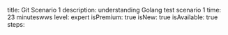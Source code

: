 title: Git Scenario 1
description: understanding Golang test scenario 1
time: 23 minuteswws
level: expert
isPremium: true
isNew: true
isAvailable: true
steps:
